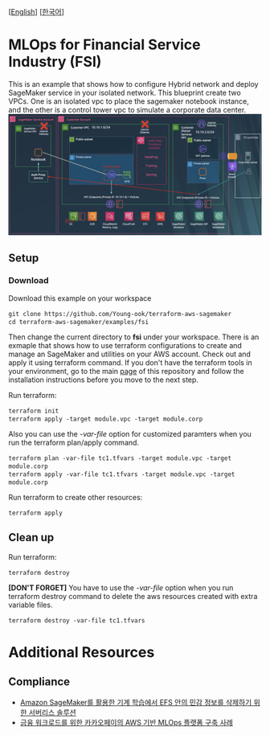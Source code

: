 [[English](README.md)] [[한국어](README.ko.md)]

# MLOps for Financial Service Industry (FSI)
This is an example that shows how to configure Hybrid network and deploy SageMaker service in your isolated network. This blueprint create two VPCs. One is an isolated vpc to place the sagemaker notebook instance, and the other is a control tower vpc to simulate a corporate data center.
![aws-sm-fsi-hybrid-arch](../../images/aws-sm-fsi-hybrid-arch.png)

## Setup
### Download
Download this example on your workspace
```
git clone https://github.com/Young-ook/terraform-aws-sagemaker
cd terraform-aws-sagemaker/examples/fsi
```

Then change the current directory to **fsi** under your workspace. There is an exmaple that shows how to use terraform configurations to create and manage an SageMaker and utilities on your AWS account. Check out and apply it using terraform command. If you don't have the terraform tools in your environment, go to the main [page](https://github.com/Young-ook/terraform-aws-sagemaker) of this repository and follow the installation instructions before you move to the next step.

Run terraform:
```
terraform init
terraform apply -target module.vpc -target module.corp
```
Also you can use the *-var-file* option for customized paramters when you run the terraform plan/apply command.
```
terraform plan -var-file tc1.tfvars -target module.vpc -target module.corp
terraform apply -var-file tc1.tfvars -target module.vpc -target module.corp
```

Run terraform to create other resources:
```
terraform apply
```

## Clean up
Run terraform:
```
terraform destroy
```
**[DON'T FORGET]** You have to use the *-var-file* option when you run terraform destroy command to delete the aws resources created with extra variable files.
```
terraform destroy -var-file tc1.tfvars
```

# Additional Resources
## Compliance
- [Amazon SageMaker를 활용한 기계 학습에서 EFS 안의 민감 정보를 삭제하기 위한 서버리스 솔루션](https://aws.amazon.com/ko/blogs/tech/sensitive-ml-training-data-lifecycle-management-using-aws-lambda/)
- [금융 워크로드를 위한 카카오페이의 AWS 기반 MLOps 플랫폼 구축 사례](https://youtu.be/BbsmOYasu1A?si=c92-xk5V5ms5OqzJ)
